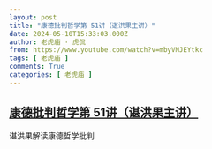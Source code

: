 ```yaml
---
layout: post
title: "康德批判哲学第 51讲（谌洪果主讲）"
date: 2024-05-10T15:33:03.000Z
author: 老虎庙 · 虎侃
from: https://www.youtube.com/watch?v=mbyVNJEYtkc
tags: [ 老虎庙 ]
comments: True
categories: [ 老虎庙 ]
---
```

<!--1715355183000-->
[康德批判哲学第 51讲（谌洪果主讲）](https://www.youtube.com/watch?v=mbyVNJEYtkc)
------

<div>
谌洪果解读康德哲学批判
</div>

